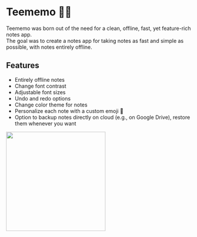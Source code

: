 # Teememo 📝🦉
Teememo was born out of the need for a clean, offline, fast, yet feature-rich notes app.  
The goal was to create a notes app for taking notes as fast and simple as possible, with notes entirely offline.
## Features
- Entirely offline notes
- Change font contrast
- Adjustable font sizes
- Undo and redo options
- Change color theme for notes
- Personalize each note with a custom emoji 🦉
- Option to backup notes directly on cloud (e.g., on Google Drive), restore them whenever you want
<img src="https://user-images.githubusercontent.com/92587825/277521178-29b7e0ef-f81b-4353-be42-5c65f7d4cfbe.png" width="270">
